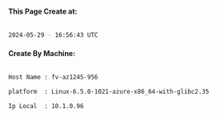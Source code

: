 
   
#### This Page Create at:

```bash

2024-05-29 - 16:56:43 UTC

```

#### Create By Machine:

```bash

Host Name : fv-az1245-956

platform  : Linux-6.5.0-1021-azure-x86_64-with-glibc2.35

Ip Local  : 10.1.0.96

```

